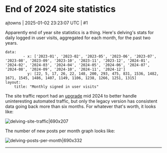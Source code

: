 # End of 2024 site statistics

ajtowns | 2025-01-02 23:23:07 UTC | #1

Apparently end of year site statistics is a thing. Here's delving's stats for daily logged in user visits, aggregated for each month, for the past two years.
 
```plotly
data:
        - x: ['2023-01', '2023-02', '2023-05', '2023-06', '2023-07', '2023-08', '2023-09', '2023-10', '2023-11', '2023-12', '2024-01', '2024-02', '2024-03', '2024-04', '2024-05', '2024-06', '2024-07', '2024-08', '2024-09', '2024-10', '2024-11', '2024-12']
          y: [22, 5, 17, 26, 22, 148, 200, 293, 475, 831, 1536, 1482, 1671, 1545, 1486, 1407, 1149, 1106, 1238, 1266, 1251, 1315]
layout:
    title: "Monthly signed in user visits"
```

The site traffic report had an [upgrade](https://meta.discourse.org/t/better-pageview-metrics-with-the-new-site-traffic-report/324068/10) mid 2024 to better handle uninteresting automated traffic, but only the legacy version has consistent data going back more than six months. For whatever that's worth, it looks like:

![delving-site-traffic|690x207](upload://1Ov9L7vb4ptJukJ30snRJvGcT98.png)

The number of new posts per month graph looks like:

![delving-posts-per-month|690x332](upload://cPbe8cAfs26ES45hX4oAB8ExvOH.png)

-------------------------

